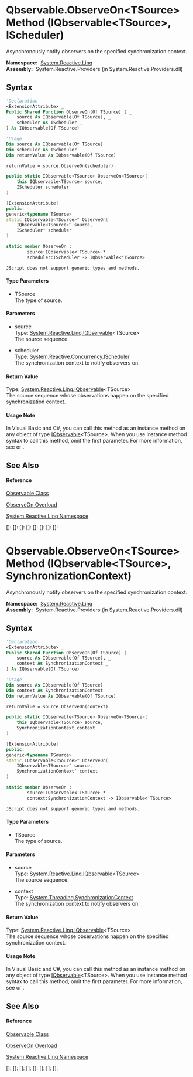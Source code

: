 # Qbservable.ObserveOn\<TSource\> Method (IQbservable\<TSource\>, IScheduler)

Asynchronously notify observers on the specified synchronization context.

**Namespace:**  [System.Reactive.Linq](System.Reactive.Linq\System.Reactive.Linq.md)  
**Assembly:**  System.Reactive.Providers (in System.Reactive.Providers.dll)

## Syntax

```vb
'Declaration
<ExtensionAttribute> _
Public Shared Function ObserveOn(Of TSource) ( _
    source As IQbservable(Of TSource), _
    scheduler As IScheduler _
) As IQbservable(Of TSource)
```

```vb
'Usage
Dim source As IQbservable(Of TSource)
Dim scheduler As IScheduler
Dim returnValue As IQbservable(Of TSource)

returnValue = source.ObserveOn(scheduler)
```

```csharp
public static IQbservable<TSource> ObserveOn<TSource>(
    this IQbservable<TSource> source,
    IScheduler scheduler
)
```

```c++
[ExtensionAttribute]
public:
generic<typename TSource>
static IQbservable<TSource>^ ObserveOn(
    IQbservable<TSource>^ source, 
    IScheduler^ scheduler
)
```

```fsharp
static member ObserveOn : 
        source:IQbservable<'TSource> * 
        scheduler:IScheduler -> IQbservable<'TSource> 
```

```jscript
JScript does not support generic types and methods.
```

#### Type Parameters

- TSource  
  The type of source.

#### Parameters

- source  
  Type: [System.Reactive.Linq.IQbservable](IQbservable\IQbservable(TSource).md)\<TSource\>  
  The source sequence.

- scheduler  
  Type: [System.Reactive.Concurrency.IScheduler](IScheduler\IScheduler.md)  
  The synchronization context to notify observers on.

#### Return Value

Type: [System.Reactive.Linq.IQbservable](IQbservable\IQbservable(TSource).md)\<TSource\>  
The source sequence whose observations happen on the specified synchronization context.

#### Usage Note

In Visual Basic and C\#, you can call this method as an instance method on any object of type [IQbservable](IQbservable\IQbservable(TSource).md)\<TSource\>. When you use instance method syntax to call this method, omit the first parameter. For more information, see [](https://msdn.microsoft.com/en-us/library/Bb384936) or [](https://msdn.microsoft.com/en-us/library/Bb383977).

## See Also

#### Reference

[Qbservable Class](Qbservable\Qbservable.md)

[ObserveOn Overload](ObserveOn\Qbservable.ObserveOn.md)

[System.Reactive.Linq Namespace](System.Reactive.Linq\System.Reactive.Linq.md)

[]: 
[]: 
[]: 
[]: 
[]: 
[]: 
[]: 
[]: 
# Qbservable.ObserveOn\<TSource\> Method (IQbservable\<TSource\>, SynchronizationContext)

Asynchronously notify observers on the specified synchronization context.

**Namespace:**  [System.Reactive.Linq](System.Reactive.Linq\System.Reactive.Linq.md)  
**Assembly:**  System.Reactive.Providers (in System.Reactive.Providers.dll)

## Syntax

```vb
'Declaration
<ExtensionAttribute> _
Public Shared Function ObserveOn(Of TSource) ( _
    source As IQbservable(Of TSource), _
    context As SynchronizationContext _
) As IQbservable(Of TSource)
```

```vb
'Usage
Dim source As IQbservable(Of TSource)
Dim context As SynchronizationContext
Dim returnValue As IQbservable(Of TSource)

returnValue = source.ObserveOn(context)
```

```csharp
public static IQbservable<TSource> ObserveOn<TSource>(
    this IQbservable<TSource> source,
    SynchronizationContext context
)
```

```c++
[ExtensionAttribute]
public:
generic<typename TSource>
static IQbservable<TSource>^ ObserveOn(
    IQbservable<TSource>^ source, 
    SynchronizationContext^ context
)
```

```fsharp
static member ObserveOn : 
        source:IQbservable<'TSource> * 
        context:SynchronizationContext -> IQbservable<'TSource> 
```

```jscript
JScript does not support generic types and methods.
```

#### Type Parameters

- TSource  
  The type of source.

#### Parameters

- source  
  Type: [System.Reactive.Linq.IQbservable](IQbservable\IQbservable(TSource).md)\<TSource\>  
  The source sequence.

- context  
  Type: [System.Threading.SynchronizationContext](https://msdn.microsoft.com/en-us/library/wx31754f)  
  The synchronization context to notify observers on.

#### Return Value

Type: [System.Reactive.Linq.IQbservable](IQbservable\IQbservable(TSource).md)\<TSource\>  
The source sequence whose observations happen on the specified synchronization context.

#### Usage Note

In Visual Basic and C\#, you can call this method as an instance method on any object of type [IQbservable](IQbservable\IQbservable(TSource).md)\<TSource\>. When you use instance method syntax to call this method, omit the first parameter. For more information, see [](https://msdn.microsoft.com/en-us/library/Bb384936) or [](https://msdn.microsoft.com/en-us/library/Bb383977).

## See Also

#### Reference

[Qbservable Class](Qbservable\Qbservable.md)

[ObserveOn Overload](ObserveOn\Qbservable.ObserveOn.md)

[System.Reactive.Linq Namespace](System.Reactive.Linq\System.Reactive.Linq.md)

[]: 
[]: 
[]: 
[]: 
[]: 
[]: 
[]: 
[]: 